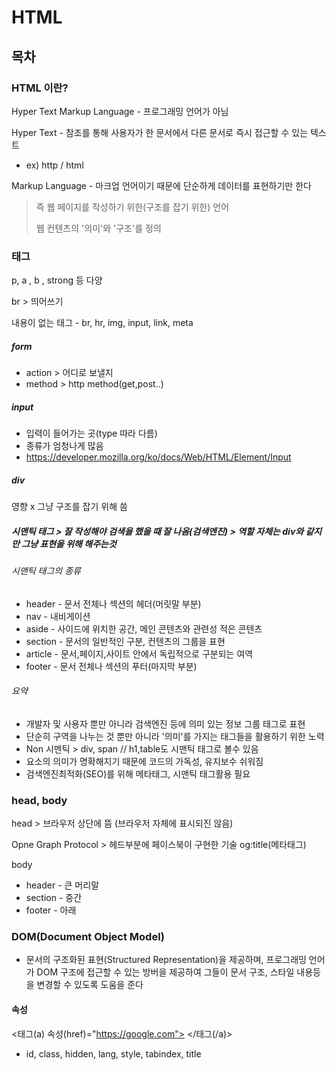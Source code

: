 # HTML



## 목차



### HTML 이란?

Hyper Text Markup Language - 프로그래밍 언어가 아님



Hyper Text - 참조를 통해 사용자가 한 문서에서 다른 문서로 즉시 접근할 수 있는 텍스트

- ex) http / html

Markup Language - 마크업 언어이기 때문에 단순하게 데이터를 표현하기만 한다



> 즉 웹 페이지를 작성하기 위한(구조를 잡기 위한) 언어
>
>  웹 컨텐츠의 '의미'와 '구조'를 정의



### 태그

p, a , b , strong 등 다양

br > 띄어쓰기 

내용이 없는 태그 - br, hr, img, input, link, meta

##### form

- action > 어디로 보낼지
- method > http method(get,post..)

##### input

- 입력이 들어가는 곳(type 따라 다름)
- 종류가 엄청나게 많음
- https://developer.mozilla.org/ko/docs/Web/HTML/Element/Input

##### div

영향 x 그냥 구조를 잡기 위해 씀

##### 시맨틱 태그 > 잘 작성해야 검색을 했을 때 잘 나옴(검색엔진) > 역할 자체는 div와 같지만 그냥 표현을 위해 해주는것

###### 시맨틱 태그의 종류

- header - 문서 전체나 섹션의 헤더(머릿말 부분)
- nav - 내비게이션
- aside - 사이드에 위치한 공간, 메인 콘텐츠와 관련성 적은 콘텐츠
- section - 문서의 일반적인 구분, 컨텐츠의 그룹을 표현
- article - 문서,페이지,사이트 안에서 독립적으로 구분되는 여역
- footer - 문서 전체나 섹션의 푸터(마지막 부분)

###### 요약

- 개발자 및 사용자 뿐만 아니라 검색엔진 등에 의미 있는 정보 그룹 태그로 표현
- 단순히 구역을 나누는 것 뿐만 아니라 '의미'를 가지는 태그들을 활용하기 위한 노력
- Non 시멘틱 > div, span // h1,table도 시맨틱 태그로 볼수 있음
- 요소의 의미가 명확해지기 때문에 코드의 가독성, 유지보수 쉬워짐
- 검색엔진최적화(SEO)를 위해 메타태그, 시맨틱 태그활용 필요

### head, body

head > 브라우저 상단에 뜸 (브라우저 자체에 표시되진 않음)

Opne Graph Protocol > 헤드부분에 페이스북이 구현한 기술 og:title(메타태그)

body

- header - 큰 머리말
- section - 중간
- footer - 아래





### DOM(Document Object Model)

- 문서의 구조화된 표현(Structured Representation)을 제공하며, 프로그래밍 언어가 DOM 구조에 접근할 수 있는 방버을 제공하여 그들이 문서 구조, 스타일 내용등 을 변경할 수 있도록 도움을 준다



#### 속성

<태그(a) 속성(href)="https://google.com"> </태그(/a)>

- id, class, hidden, lang, style, tabindex, title



